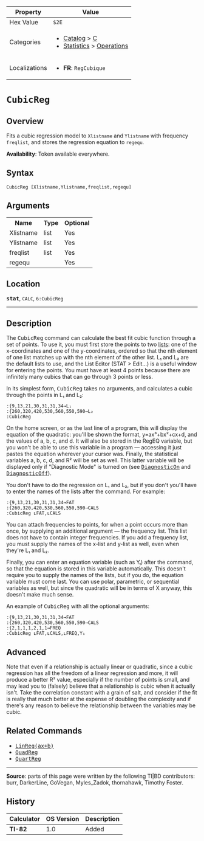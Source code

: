 | Property      | Value |
|---------------|-------|
| Hex Value     | `$2E`|
| Categories    | <ul><li>[Catalog](<../categories/Catalog.md>) > [C](<../categories/Catalog.md#C>)</li><li>[Statistics](<../categories/Statistics.md>) > [Operations](<../categories/Statistics.md#Operations>)</li></ul> |
| Localizations | <ul><li><b>FR</b>: `RegCubique `</li></ul> |

# `CubicReg `

## Overview
Fits a cubic regression model to `Xlistname` and `Ylistname` with frequency `freqlist`, and stores the regression equation to `regequ`.


<b>Availability</b>: Token available everywhere.

## Syntax
`CubicReg [Xlistname,Ylistname,freqlist,regequ]`

## Arguments
<table>
<tr><th>Name</th><th>Type</th><th>Optional</th></tr>

<tr><td>Xlistname</td><td>list</td><td>Yes</td></tr>

<tr><td>Ylistname</td><td>list</td><td>Yes</td></tr>

<tr><td>freqlist</td><td>list</td><td>Yes</td></tr>

<tr><td>regequ</td><td></td><td>Yes</td></tr>

</table>

## Location
<tt><kbd><b>stat</b></kbd></tt>, `CALC`, `6:CubicReg`
<hr>

## Description

The <tt>CubicReg</tt> command can calculate the best fit cubic function through a set of points. To use it, you must first store the points to two [lists](lists.md): one of the x-coordinates and one of the y-coordinates, ordered so that the nth element of one list matches up with the nth element of the other list. L₁ and L₂ are the default lists to use, and the List Editor (STAT > Edit…) is a useful window for entering the points. You must have at least 4 points because there are infinitely many cubics that can go through 3 points or less.

In its simplest form, <tt>CubicReg</tt> takes no arguments, and calculates a cubic through the points in L₁ and L₂:

```ti-basic
:{9,13,21,30,31,31,34→L₁
:{260,320,420,530,560,550,590→L₂
:CubicReg
```

On the home screen, or as the last line of a program, this will display the equation of the quadratic: you'll be shown the format, y=ax³+bx²+cx+d, and the values of a, b, c, and d. It will also be stored in the RegEQ variable, but you won't be able to use this variable in a program — accessing it just pastes the equation wherever your cursor was. Finally, the statistical variables a, b, c, d, and R² will be set as well. This latter variable will be displayed only if "Diagnostic Mode" is turned on (see <tt><a href="DiagnosticOn.md">DiagnosticOn</a></tt> and <tt><a href="DiagnosticOff.md">DiagnosticOff</a></tt>).

You don't have to do the regression on L₁ and L₂, but if you don't you'll have to enter the names of the lists after the command. For example:

```ti-basic
:{9,13,21,30,31,31,34→FAT
:{260,320,420,530,560,550,590→CALS
:CubicReg ʟFAT,ʟCALS
```

You can attach frequencies to points, for when a point occurs more than once, by supplying an additional argument — the frequency list. This list does not have to contain integer frequencies. If you add a frequency list, you must supply the names of the x-list and y-list as well, even when they're L₁ and L₂.

Finally, you can enter an equation variable (such as Y₁) after the command, so that the equation is stored in this variable automatically. This doesn't require you to supply the names of the lists, but if you do, the equation variable must come last. You can use polar, parametric, or sequential variables as well, but since the quadratic will be in terms of X anyway, this doesn't make much sense.

An example of <tt>CubicReg</tt> with all the optional arguments:

```ti-basic
:{9,13,21,30,31,31,34→FAT
:{260,320,420,530,560,550,590→CALS
:{2,1,1,1,2,1,1→FREQ
:CubicReg ʟFAT,ʟCALS,ʟFREQ,Y₁
```

## Advanced

Note that even if a relationship is actually linear or quadratic, since a cubic regression has all the freedom of a linear regression and more, it will produce a better R² value, especially if the number of points is small, and may lead you to (falsely) believe that a relationship is cubic when it actually isn't. Take the correlation constant with a grain of salt, and consider if the fit is really that much better at the expense of doubling the complexity and if there's any reason to believe the relationship between the variables may be cubic.

## Related Commands

*   <tt><a href="linreg-ax-b">LinReg(ax+b)</a></tt>
*   <tt><a href="QuadReg.md">QuadReg</a></tt>
*   <tt><a href="QuartReg.md">QuartReg</a></tt>

* * *

**Source**: parts of this page were written by the following TI|BD contributors: burr, DarkerLine, GoVegan, Myles_Zadok, thornahawk, Timothy Foster.

## History
| Calculator | OS Version | Description |
|------------|------------|-------------|
| <b>TI-82</b> | 1.0 | Added |


